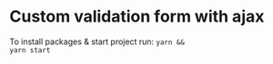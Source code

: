 # Custom validation form with ajax
To install packages & start project run:
<code>yarn && yarn start</code>
